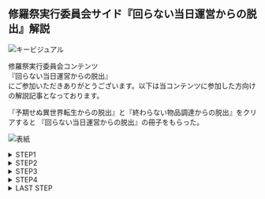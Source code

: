 ## 修羅祭実行委員会サイド『回らない当日運営からの脱出』解説

![キービジュアル](@visual_c)

修羅祭実行委員会コンテンツ  
『回らない当日運営からの脱出』  
にご参加いただきありがとうございます。以下は当コンテンツに参加した方向けの解説記事となっております。

『予期せぬ異世界転生からの脱出』と『終わらない物品調達からの脱出』をクリアすると
『回らない当日運営からの脱出』の冊子をもらった。

![表紙](@c_book)

<details>
<summary>STEP1</summary>

![STEP1](@c_book_step1)

参加者サイドのラストでは赤・緑・青の３色の光を発生させましたが、この表では色が重なった時の処理が抜けています。

抜けている状態の

①ノベル＆通報→⑦マゼンタ

②通報＆挨拶→⑥イエロー

③ノベル＆挨拶→⑤シアン

④ノベル＆通報＆挨拶→⑧白

をスタッフに教えたらクリアです。

</details>

<details>
<summary>STEP2</summary>

![STEP2](@c_book_step2)

制作者サイドのラストではワラを交換しましたが、この図では最初のチームは前のチームがいなく、最後のチームは次のチームがいないので成り立たなくなっています。

シーン1：「①初回公演」のとき、ブースで「⑥紙飛行機」を持って「⑩待っている」客が絶対にいない

シーン2：「③最終回公演」のとき、ブースで「⑤ワラ」を持って「⑪入ってくる」客が絶対にいない

をスタッフに教えたらクリアです。

</details>

<details>
<summary>STEP3</summary>

![STEP3](@c_book_step3)

制作者サイドのオペレーションで水の数が少なく、たまに前の人に戻すオペレーションが必要です。

[③ゴミ集め]担当から[⑤水]を[②お金持ち]担当に渡すフローが抜けている

と埋まります。

実際に制作者サイドにおけるゴミ集め担当の所に行き、水を回収してお金持ち担当に渡したらクリアです。

</details>

<details>
<summary>STEP4</summary>

![STEP4](@c_book_step4)

<details>
<summary>A</summary>

![STEP4_A](@c_book_A)

謎１　ゴミの右を上から読め→タからジまで

答え：会場の中

謎２　羽は文字を五十音順で1文字進めます。イラストの「ペンギン」「ツル」から「テン」と「ペグシル」が拾えます

答え：ペグシル

行動　会場の中に落ちているペグシルを本当に見つけてきたらクリアです。

</details>

<details>
<summary>B</summary>

![STEP4_B](@c_book_B)
謎１　UPを赤の1と2に,DOWNを青の1~4に,Qを緑の1に埋めて、上下にアルファベット順でずらして枠を読みます。

答え：TOWER

謎２　軽い、明るいに当てはまるワードを考えます。

答え：ライト

行動　「タワー」か「ライト」にちなんだ謎を作って提出したらクリアです。

</details>

<details>

<summary>C</summary>

![STEP4_C](@c_book_C)

謎１　指の本数を数字に直します。計算すると

答え：200

謎２　「サイレン」と「きゅうきゅうしゃ」

答え：さしいれ

行動　200円以内で差し入れすると伝えると、その時スタッフ達が本当に欲しいものを教えられるので買ってきたらクリアです。

</details>

<details>
<summary>D</summary>

![STEP4_D](@c_book_D)

謎１　カメラの向きにイラスト（英語）の頭文字を拾います。

答え：スタッフ

行動　スタッフの写真を撮って提出すればクリアです。

</details>

<details>
<summary>E</summary>

![STEP4_E](@c_book_E)

謎１　W in Dがウィンド。P in Kで

答え：ピンク

謎２　赤文字の意味を反転して読みます。本当→ウソ、真→ギ、丸を後ろから読んで

答え：ぎそう

行動　修羅祭ブースのピンクの付箋の悪評を書き換えて偽装工作したらクリアです。

</details>

<details>
<summary>F</summary>

![STEP4_F](@c_book_F)

謎１　「おこのみやき」から矢印の通った文字を拾います。

答え：このみの

謎２　「ちょうほうけい」「だいけい」から文字を拾います。

答え：ちょうだい

行動　修羅祭ブースで輪っかの飾り付けをしたらクリアです。

</details>

<details>
<summary>G</summary>

![STEP4_G](@c_book_G)

謎１　「数字の読みと{加減乗除}」になっています。億と乗なので

答え：屋上

謎２　①〜⑤にはたちつてとが当てはまります。欠けてることを考えて

答え：鉄塔

謎３　MIYAGEから文字を拾います。

答え：見上げ

行動　会場の屋上に行き、東京タワーを見上げた写真を提出したらクリアです

</details>
</details>

<details>
<summary>LAST STEP</summary>

![LAST STEP](@c_book_last)

指示の通りです。

「倉松なお」のアカウントの固定ポストを見て当日の服装から当人を探し出し、スマホを借りてXの修羅祭実行委員アカウントから広告ポストをしたらクリアです。

</details>
